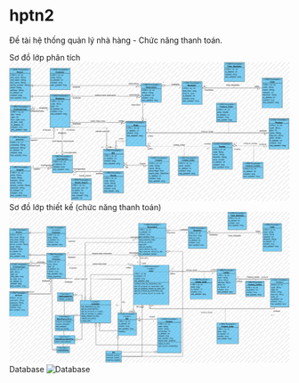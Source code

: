 # hptn2
Đề tài hệ thống quản lý nhà hàng - Chức năng thanh toán.

Sơ đồ lớp phân tích
![Sơ đồ lớp phân tích](https://github.com/28dec/hptn2/blob/master/Analysis%20Phase.png)
Sơ đồ lớp thiết kế (chức năng thanh toán)
![Sơ đồ lớp thiết kế (chức năng thanh toán)](https://github.com/28dec/hptn2/blob/master/DesignPhase_MakePayment.png)
Database
![Database](https://github.com/28dec/hptn2/blob/master/Entity%20Relationship%20Diagram.png)
